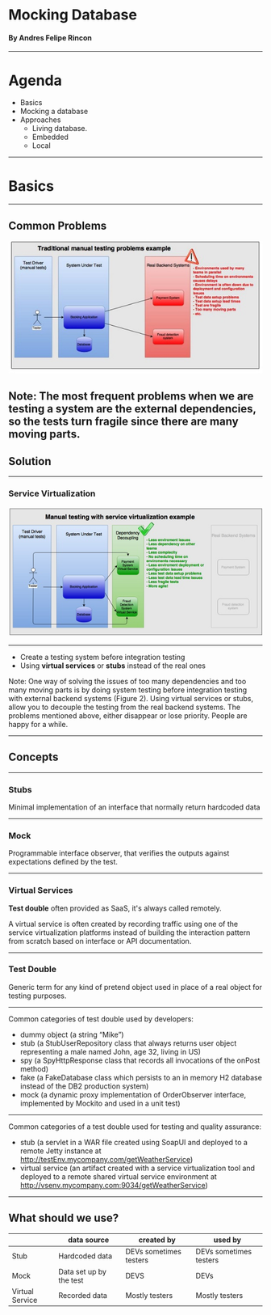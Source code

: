 # Mocking Database 

#### By Andres Felipe Rincon

---
# Agenda

- Basics
- Mocking a database
- Approaches
    - Living database. 
     - Embedded
     - Local


---

# Basics

---
## Common Problems
![Figure1](assets/image/TraditionalManualTestingProblems.jpg)

Note:
The most frequent problems when we are testing a system are the external dependencies, so the tests turn fragile since there are many moving parts.
---
## Solution

---
### Service Virtualization
![Figure2](assets/image/ManualTestingSolutionWithServiceV.jpg)

---

- Create a testing system before integration testing 
- Using **virtual services** or **stubs** instead of the real ones  

Note: 
One way of solving the issues of too many dependencies and too many moving parts is by doing system testing before integration testing with external backend systems (Figure 2). Using virtual services or stubs, allow you to decouple the testing from the real backend systems. The problems mentioned above, either disappear or lose priority. People are happy for a while. 

---
## Concepts

---
### Stubs

Minimal implementation of an interface that normally return hardcoded data

---

### Mock 

Programmable interface observer, that verifies the outputs against expectations defined by the test.

---
### Virtual Services

**Test double** often provided as SaaS, it's always called remotely.  

A virtual service is often created by recording traffic using one of the service virtualization platforms instead of building the interaction pattern from scratch based on interface or API documentation.

---
### Test Double

Generic term for any kind of pretend object used in place of a real object for testing purposes.

---

Common categories of test double used by developers:

- dummy object (a string “Mike”)
- stub (a StubUserRepository class that always returns user object representing a male named John, age 32, living in US)
- spy (a SpyHttpResponse class that records all invocations of the onPost method)
- fake (a FakeDatabase class which persists to an in memory H2 database instead of the DB2 production ­system)
- mock (a dynamic proxy implementation of OrderObserver interface, implemented by Mockito and used in a unit test)

---
Common categories of a test double used for testing and quality assurance:

- stub (a servlet in a WAR file created using SoapUI and deployed to a remote Jetty instance at http://testEnv.mycompany.com/getWeatherService)
- virtual service (an artifact created with a service virtualization tool and deployed to a remote shared virtual service environment at http://vsenv.mycompany.com:9034/getWeatherService)

---
## What should we use?

|   |data source| created by | used by|
|---|-----------|------------|--------| 
| Stub | Hardcoded data | DEVs sometimes testers| DEVs sometimes testers|
| Mock | Data set up by the test | DEVS | DEVs |
| Virtual Service | Recorded data | Mostly testers | Mostly testers |